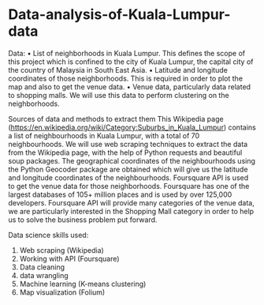 # Data-analysis-of-Kuala-Lumpur-data
Data:
 • List of neighborhoods in Kuala Lumpur. This defines the scope of this project which is confined to the city of Kuala Lumpur, the capital city of the country of Malaysia in South East Asia.
 • Latitude and longitude coordinates of those neighborhoods. This is required in order to plot the map and also to get the venue data.
 • Venue data, particularly data related to shopping malls. We will use this data to perform clustering on the neighborhoods.

Sources of data and methods to extract them 
This Wikipedia page (https://en.wikipedia.org/wiki/Category:Suburbs_in_Kuala_Lumpur) contains a list of neighbourhoods in Kuala Lumpur, with a total of 70 neighbourhoods. We will use web scraping techniques to extract the data from the Wikipedia page, with the help of Python requests and beautiful soup packages. 
The geographical coordinates of the neighbourhoods using the Python Geocoder package are obtained which will give us the latitude and longitude coordinates of the neighbourhoods.
Foursquare API is used to get the venue data for those neighborhoods. Foursquare has one of the largest databases of 105+ million places and is used by over 125,000 developers. Foursquare API will provide many categories of the venue data, we are particularly interested in the Shopping Mall category in order to help us to solve the business problem put forward. 

Data science skills used:
1) Web scraping (Wikipedia)
2) Working with API (Foursquare) 
3) Data cleaning
4) data wrangling
5) Machine learning (K-means clustering)
6) Map visualization (Folium)

